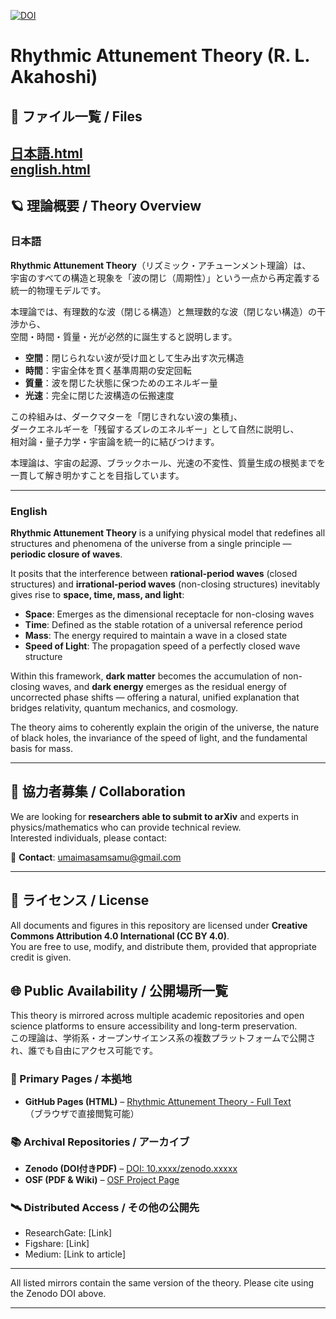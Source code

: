 [![DOI](https://zenodo.org/badge/DOI/10.5281/zenodo.16785216.svg)](https://doi.org/10.5281/zenodo.16785216)
# Rhythmic Attunement Theory (R. L. Akahoshi)

## 📄 ファイル一覧 / Files  
[日本語.html](https://raw.githubusercontent.com/RyukuLogos/Rhythmic-Attunement-Theory-universe-/refs/heads/main/RAT_theory_explained_EN.html)  
[english.html](https://raw.githubusercontent.com/RyukuLogos/Rhythmic-Attunement-Theory-universe-/refs/heads/main/RAT_theory_explained_EN.html)
---

## 🪐 理論概要 / Theory Overview

### 日本語
**Rhythmic Attunement Theory**（リズミック・アチューンメント理論）は、  
宇宙のすべての構造と現象を「波の閉じ（周期性）」という一点から再定義する統一的物理モデルです。  

本理論では、有理数的な波（閉じる構造）と無理数的な波（閉じない構造）の干渉から、  
空間・時間・質量・光が必然的に誕生すると説明します。  

- **空間**：閉じられない波が受け皿として生み出す次元構造  
- **時間**：宇宙全体を貫く基準周期の安定回転  
- **質量**：波を閉じた状態に保つためのエネルギー量  
- **光速**：完全に閉じた波構造の伝搬速度  

この枠組みは、ダークマターを「閉じきれない波の集積」、  
ダークエネルギーを「残留するズレのエネルギー」として自然に説明し、  
相対論・量子力学・宇宙論を統一的に結びつけます。  

本理論は、宇宙の起源、ブラックホール、光速の不変性、質量生成の根拠までを一貫して解き明かすことを目指しています。

---

### English
**Rhythmic Attunement Theory** is a unifying physical model that redefines all structures and phenomena of the universe from a single principle — **periodic closure of waves**.  

It posits that the interference between **rational-period waves** (closed structures) and **irrational-period waves** (non-closing structures) inevitably gives rise to **space, time, mass, and light**:

- **Space**: Emerges as the dimensional receptacle for non-closing waves  
- **Time**: Defined as the stable rotation of a universal reference period  
- **Mass**: The energy required to maintain a wave in a closed state  
- **Speed of Light**: The propagation speed of a perfectly closed wave structure  

Within this framework, **dark matter** becomes the accumulation of non-closing waves, and **dark energy** emerges as the residual energy of uncorrected phase shifts — offering a natural, unified explanation that bridges relativity, quantum mechanics, and cosmology.  

The theory aims to coherently explain the origin of the universe, the nature of black holes, the invariance of the speed of light, and the fundamental basis for mass.

---

## 📢 協力者募集 / Collaboration
We are looking for **researchers able to submit to arXiv** and experts in physics/mathematics who can provide technical review.  
Interested individuals, please contact:

📩 **Contact**: umaimasamsamu@gmail.com

---

## 📜 ライセンス / License
All documents and figures in this repository are licensed under **Creative Commons Attribution 4.0 International (CC BY 4.0)**.  
You are free to use, modify, and distribute them, provided that appropriate credit is given.

## 🌐 Public Availability / 公開場所一覧

This theory is mirrored across multiple academic repositories and open science platforms to ensure accessibility and long-term preservation.  
この理論は、学術系・オープンサイエンス系の複数プラットフォームで公開され、誰でも自由にアクセス可能です。  

### 📄 Primary Pages / 本拠地
- **GitHub Pages (HTML)** – [Rhythmic Attunement Theory - Full Text](https://ryukulogos.github.io/Rhythmic-Attunement-Theory-universe-/)  
  （ブラウザで直接閲覧可能）

### 📚 Archival Repositories / アーカイブ
- **Zenodo (DOI付きPDF)** – [DOI: 10.xxxx/zenodo.xxxxx](https://zenodo.org/records/16785216)  
- **OSF (PDF & Wiki)** – [OSF Project Page](https://osf.io/tjuvy/wiki/home/)  

### 🛰 Distributed Access / その他の公開先
- ResearchGate: [Link]  
- Figshare: [Link]  
- Medium: [Link to article]  

---

All listed mirrors contain the same version of the theory. Please cite using the Zenodo DOI above.

---
